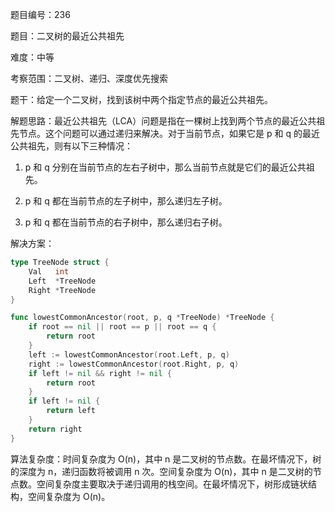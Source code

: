 题目编号：236

题目：二叉树的最近公共祖先

难度：中等

考察范围：二叉树、递归、深度优先搜索

题干：给定一个二叉树，找到该树中两个指定节点的最近公共祖先。

解题思路：最近公共祖先（LCA）问题是指在一棵树上找到两个节点的最近公共祖先节点。这个问题可以通过递归来解决。对于当前节点，如果它是 p 和 q 的最近公共祖先，则有以下三种情况：

1. p 和 q 分别在当前节点的左右子树中，那么当前节点就是它们的最近公共祖先。

2. p 和 q 都在当前节点的左子树中，那么递归左子树。

3. p 和 q 都在当前节点的右子树中，那么递归右子树。

解决方案：

```go
type TreeNode struct {
    Val   int
    Left  *TreeNode
    Right *TreeNode
}

func lowestCommonAncestor(root, p, q *TreeNode) *TreeNode {
    if root == nil || root == p || root == q {
        return root
    }
    left := lowestCommonAncestor(root.Left, p, q)
    right := lowestCommonAncestor(root.Right, p, q)
    if left != nil && right != nil {
        return root
    }
    if left != nil {
        return left
    }
    return right
}
```

算法复杂度：时间复杂度为 O(n)，其中 n 是二叉树的节点数。在最坏情况下，树的深度为 n，递归函数将被调用 n 次。空间复杂度为 O(n)，其中 n 是二叉树的节点数。空间复杂度主要取决于递归调用的栈空间。在最坏情况下，树形成链状结构，空间复杂度为 O(n)。